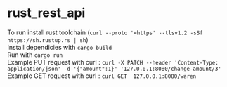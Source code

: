 # rust_rest_api

To run install rust toolchain (```curl --proto '=https' --tlsv1.2 -sSf https://sh.rustup.rs | sh```)  
Install dependicies with ```cargo build```  
Run with ```cargo run```  
Example PUT request with curl : ```curl -X PATCH --header 'Content-Type: application/json' -d '{"amount":1}' '127.0.0.1:8080/change-amount/3'```  
Example GET request with curl : ```curl GET  127.0.0.1:8080/waren```  

